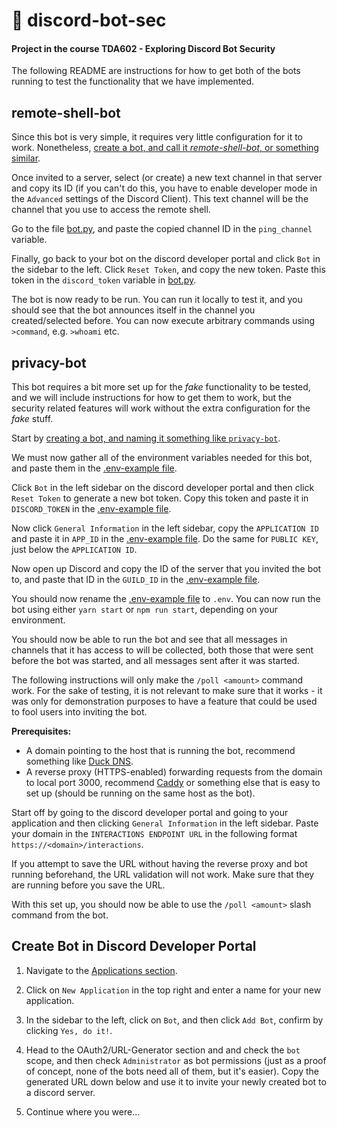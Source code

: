 # 🤖 discord-bot-sec

#### Project in the course TDA602 - Exploring Discord Bot Security 

The following README are instructions for how to get both of the bots running to test the functionality that we have implemented.

## remote-shell-bot

Since this bot is very simple, it requires very little configuration for it to work. Nonetheless, [create a bot, and call it *remote-shell-bot*, or something similar](#create-bot-in-discord-developer-portal). 

Once invited to a server, select (or create) a new text channel in that server and copy its ID (if you can't do this, you have to enable developer mode in the `Advanced` settings of the Discord Client). This text channel will be the channel that you use to access the remote shell.

Go to the file [bot.py](remote-shell-bot/bot.py), and paste the copied channel ID in the `ping_channel` variable.

Finally, go back to your bot on the discord developer portal and click `Bot` in the sidebar to the left. Click `Reset Token`, and copy the new token. Paste this token in the `discord_token` variable in [bot.py](remote-shell-bot/bot.py).

The bot is now ready to be run. You can run it locally to test it, and you should see that the bot announces itself in the channel you created/selected before. You can now execute arbitrary commands using `>command`, e.g. `>whoami` etc.

## privacy-bot

This bot requires a bit more set up for the *fake* functionality to be tested, and we will include instructions for how to get them to work, but the security related features will work without the extra configuration for the *fake* stuff.

Start by [creating a bot, and naming it something like `privacy-bot`](#create-bot-in-discord-developer-portal). 

We must now gather all of the environment variables needed for this bot, and paste them in the [.env-example file](privacy-bot/.env-example).

Click `Bot` in the left sidebar on the discord developer portal and then click `Reset Token` to generate a new bot token. Copy this token and paste it in `DISCORD_TOKEN` in the [.env-example file](privacy-bot/.env-example).

Now click `General Information` in the left sidebar, copy the `APPLICATION ID` and paste it in `APP_ID` in the [.env-example file](privacy-bot/.env-example). Do the same for `PUBLIC KEY`, just below the `APPLICATION ID`.

Now open up Discord and copy the ID of the server that you invited the bot to, and paste that ID in the `GUILD_ID` in the [.env-example file](privacy-bot/.env-example).

You should now rename the [.env-example file](privacy-bot/.env-example) to `.env`. You can now run the bot using either `yarn start` or `npm run start`, depending on your environment.

You should now be able to run the bot and see that all messages in channels that it has access to will be collected, both those that were sent before the bot was started, and all messages sent after it was started.

The following instructions will only make the `/poll <amount>` command work. For the sake of testing, it is not relevant to make sure that it works - it was only for demonstration purposes to have a feature that could be used to fool users into inviting the bot.

**Prerequisites:**

* A domain pointing to the host that is running the bot, recommend something like [Duck DNS](https://www.duckdns.org/).
* A reverse proxy (HTTPS-enabled) forwarding requests from the domain to local port 3000, recommend [Caddy](https://caddyserver.com/) or something else that is easy to set up (should be running on the same host as the bot).

Start off by going to the discord developer portal and going to your application and then clicking `General Information` in the left sidebar. Paste your domain in the `INTERACTIONS ENDPOINT URL` in the following format `https://<domain>/interactions`.

If you attempt to save the URL without having the reverse proxy and bot running beforehand, the URL validation will not work. Make sure that they are running before you save the URL.

With this set up, you should now be able to use the `/poll <amount>` slash command from the bot.

## Create Bot in Discord Developer Portal

1. Navigate to the [Applications section](https://discord.com/developers/applications).

2. Click on `New Application` in the top right and enter a name for your new application.

3. In the sidebar to the left, click on `Bot`, and then click `Add Bot`, confirm by clicking `Yes, do it!`.

4. Head to the OAuth2/URL-Generator section and and check the `bot` scope, and then check `Administrator` as bot permissions (just as a proof of concept, none of the bots need all of them, but it's easier). Copy the generated URL down below and use it to invite your newly created bot to a discord server.

5. Continue where you were...

